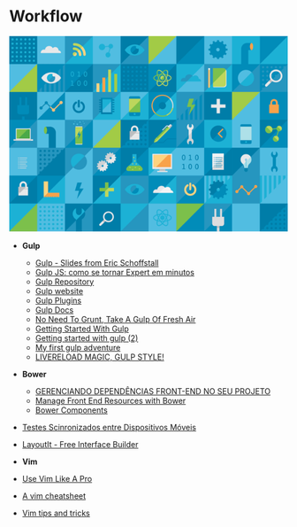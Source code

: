 # Workflow

![Worflow](img/workflow.png)

* **Gulp**
  * [Gulp - Slides from Eric Schoffstall](http://slid.es/contra/gulp)
  * [Gulp JS: como se tornar Expert em minutos](http://morethings.io/javascript/gulpjs-como-se-tornar-expert-em-minutos/)
  * [Gulp Repository](https://github.com/gulpjs/gulp)
  * [Gulp website](http://gulpjs.com/)
  * [Gulp Plugins](http://gratimax.github.io/search-gulp-plugins/)
  * [Gulp Docs](https://github.com/gulpjs/gulp/tree/master/docs)
  * [No Need To Grunt, Take A Gulp Of Fresh Air](http://travismaynard.com/writing/no-need-to-grunt-take-a-gulp-of-fresh-air)
  * [Getting Started With Gulp](http://travismaynard.com/writing/getting-started-with-gulp)
  * [Getting started with gulp (2)](http://markgoodyear.com/2014/01/getting-started-with-gulp/)
  * [My first gulp adventure](http://blog.ponyfoo.com/2014/01/27/my-first-gulp-adventure)
  * [LIVERELOAD MAGIC, GULP STYLE!](http://rhumaric.com/2014/01/livereload-magic-gulp-style/)

* **Bower**
  * [GERENCIANDO DEPENDÊNCIAS FRONT-END NO SEU PROJETO](http://www.vitorbritto.com.br/blog/gerenciando-dependencias-front-end-no-seu-projeto/)
  * [Manage Front End Resources with Bower](http://scotch.io/bar-talk/manage-front-end-resources-with-bower)
  * [Bower Components](http://bower.io/search/)

* [Testes Scinronizados entre Dispositivos Móveis](http://www.vitorbritto.com.br/blog/testes-sincronizados-entre-dispositivos-moveis/)
* [LayoutIt - Free Interface Builder](http://www.layoutit.com/)
  
* **Vim**
 * [Use Vim Like A Pro](https://leanpub.com/VimLikeAPro)
 * [A vim cheatsheet](http://www.worldtimzone.com/res/vi.html)
 * [Vim tips and tricks](http://www.cs.swarthmore.edu/help/vim/)
